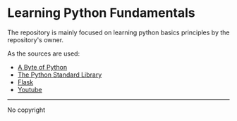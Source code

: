 # Learning Python Fundamentals

The repository is mainly focused on learning python basics principles by the repository's owner.

As the sources are used:

- [A Byte of Python](https://python.swaroopch.com)
- [The Python Standard Library](https://docs.python.org/3/library)
- [Flask](https://flask.palletsprojects.com)
- [Youtube](https://www.youtube.com/results?search_query=python+flask)

---
No copyright
